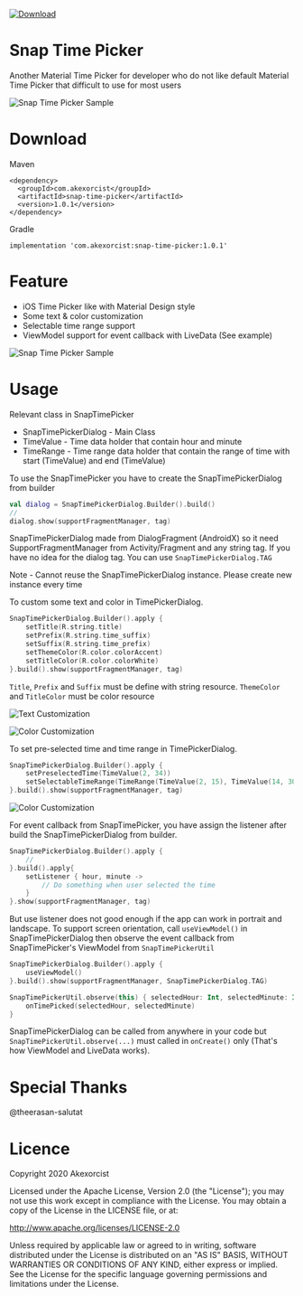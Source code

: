 [ ![Download](https://api.bintray.com/packages/akexorcist/maven/snap-time-picker/images/download.svg?version=1.0.0) ](https://bintray.com/akexorcist/maven/snap-time-picker/1.0.0/link)

Snap Time Picker
==============================
Another Material Time Picker for developer who do not like default Material Time Picker that difficult to use for most users

![Snap Time Picker Sample](https://raw.githubusercontent.com/akexorcist/Android-SnapTimePicker/master/image/00_header.gif)

Download
===============================

Maven
```
<dependency>
  <groupId>com.akexorcist</groupId>
  <artifactId>snap-time-picker</artifactId>
  <version>1.0.1</version>
</dependency>
```

Gradle
```
implementation 'com.akexorcist:snap-time-picker:1.0.1'
```

Feature
===========================
* iOS Time Picker like with Material Design style 
* Some text & color customization
* Selectable time range support
* ViewModel support for event callback with LiveData (See example)

![Snap Time Picker Sample](https://raw.githubusercontent.com/akexorcist/Android-SnapTimePicker/master/image/01_default.jpg)

Usage
===========================
Relevant class in SnapTimePicker
* SnapTimePickerDialog - Main Class 
* TimeValue - Time data holder that contain hour and minute
* TimeRange - Time range data holder that contain the range of time with start (TimeValue) and end (TimeValue)

To use the SnapTimePicker you have to create the SnapTimePickerDialog from builder
```kotlin
val dialog = SnapTimePickerDialog.Builder().build()
//
dialog.show(supportFragmentManager, tag)
```

SnapTimePickerDialog made from DialogFragment (AndroidX) so it need SupportFragmentManager from Activity/Fragment and any string tag. If you have no idea for the dialog tag. You can use `SnapTimePickerDialog.TAG`

Note - Cannot reuse the SnapTimePickerDialog instance. Please create new instance every time 

To custom some text and color in TimePickerDialog. 
```kotlin
SnapTimePickerDialog.Builder().apply {
    setTitle(R.string.title)
    setPrefix(R.string.time_suffix)
    setSuffix(R.string.time_prefix)
    setThemeColor(R.color.colorAccent)
    setTitleColor(R.color.colorWhite)
}.build().show(supportFragmentManager, tag)
```

`Title`, `Prefix` and `Suffix` must be define with string resource. `ThemeColor` and `TitleColor` must be color resource

![Text Customization](https://raw.githubusercontent.com/akexorcist/Android-SnapTimePicker/master/image/02_text.jpg)

![Color Customization](https://raw.githubusercontent.com/akexorcist/Android-SnapTimePicker/master/image/03_color.jpg)

To set pre-selected time and time range in TimePickerDialog. 
```kotlin
SnapTimePickerDialog.Builder().apply {
    setPreselectedTime(TimeValue(2, 34))
    setSelectableTimeRange(TimeRange(TimeValue(2, 15), TimeValue(14, 30)))
}.build().show(supportFragmentManager, tag)
```

![Color Customization](https://raw.githubusercontent.com/akexorcist/Android-SnapTimePicker/master/image/04_time_range.jpg)

For event callback from SnapTimePicker, you have assign the listener after build the SnapTimePickerDialog from builder.
```kotlin
SnapTimePickerDialog.Builder().apply {
    // 
}.build().apply{
    setListener { hour, minute -> 
        // Do something when user selected the time 
    }
}.show(supportFragmentManager, tag)
```

But use listener does not good enough if the app can work in portrait and landscape. To support screen orientation, call `useViewModel()` in SnapTimePickerDialog then observe the event callback from SnapTimePicker's ViewModel from `SnapTimePickerUtil` 

```kotlin
SnapTimePickerDialog.Builder().apply {
    useViewModel()
}.build().show(supportFragmentManager, SnapTimePickerDialog.TAG)

SnapTimePickerUtil.observe(this) { selectedHour: Int, selectedMinute: Int ->
    onTimePicked(selectedHour, selectedMinute)
}
```

SnapTimePickerDialog can be called from anywhere in your code but `SnapTimePickerUtil.observe(...)` must called in `onCreate()` only (That's how ViewModel and LiveData works).

Special Thanks
===========================
@theerasan-salutat

Licence
===========================
Copyright 2020 Akexorcist

Licensed under the Apache License, Version 2.0 (the "License"); you may not use this work except in compliance with the License. You may obtain a copy of the License in the LICENSE file, or at:

http://www.apache.org/licenses/LICENSE-2.0

Unless required by applicable law or agreed to in writing, software distributed under the License is distributed on an "AS IS" BASIS, WITHOUT WARRANTIES OR CONDITIONS OF ANY KIND, either express or implied. See the License for the specific language governing permissions and limitations under the License.
